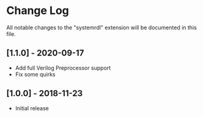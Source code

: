 # Change Log
All notable changes to the "systemrdl" extension will be documented in this file.

## [1.1.0] - 2020-09-17
- Add full Verilog Preprocessor support
- Fix some quirks

## [1.0.0] - 2018-11-23
- Initial release